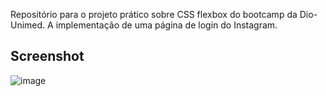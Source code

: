Repositório para o projeto prático sobre CSS flexbox do bootcamp da Dio-Unimed. A implementação de uma página de login do Instagram.

## Screenshot
![image](https://user-images.githubusercontent.com/97969692/172944603-11f65b88-87a2-46e3-b3d0-ad1f82111549.png)
